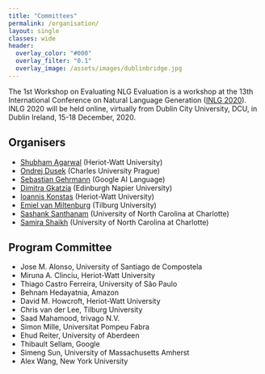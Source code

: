 ```yaml
---
title: "Committees"
permalink: /organisation/
layout: single
classes: wide
header:
  overlay_color: "#000"
  overlay_filter: "0.1"
  overlay_image: /assets/images/dublinbridge.jpg
---
```


The 1st Workshop on Evaluating NLG Evaluation is a workshop at the 13th International Conference on Natural Language Generation ([INLG 2020](https://www.inlg2020.org/)). INLG 2020 will be held online, virtually from Dublin City University, DCU, in Dublin Ireland, 15-18 December, 2020. 


## Organisers

* [Shubham Agarwal](https://shubhamagarwal92.github.io/) (Heriot-Watt University)
* [Ondrej Dusek](https://tuetschek.github.io/) (Charles University Prague)
* [Sebastian Gehrmann](https://sebastiangehrmann.com/) (Google AI Language)
* [Dimitra Gkatzia](https://dimitragkatzia.wordpress.com/) (Edinburgh Napier University)
* [Ioannis Konstas](http://www.ikonstas.net/) (Heriot-Watt University)
* [Emiel van Miltenburg](https://emielvanmiltenburg.nl/) (Tilburg University)
* [Sashank Santhanam](https://sashank06.github.io) (University of North Carolina at Charlotte)
* [Samira Shaikh](https://webpages.uncc.edu/sshaikh2/) (University of North Carolina at Charlotte)


## Program Committee

* Jose M. Alonso, University of Santiago de Compostela
* Miruna A. Clinciu, Heriot-Watt University
* Thiago Castro Ferreira, University of São Paulo
* Behnam Hedayatnia, Amazon
* David M. Howcroft, Heriot-Watt University
* Chris van der Lee, Tilburg University
* Saad Mahamood, trivago N.V.
* Simon Mille, Universitat Pompeu Fabra
* Ehud Reiter, University of Aberdeen
* Thibault Sellam, Google
* Simeng Sun, University of Massachusetts Amherst
* Alex Wang, New York University
